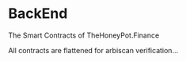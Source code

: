 # BackEnd
The Smart Contracts of TheHoneyPot.Finance

All contracts are flattened for arbiscan verification...
